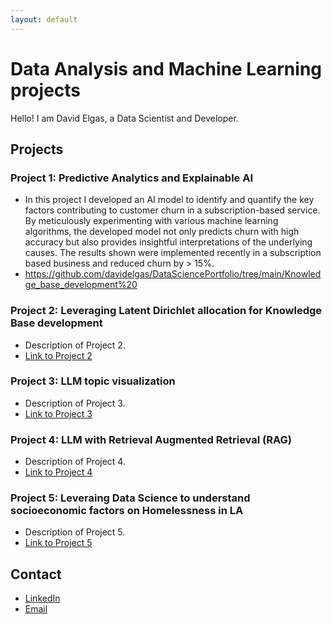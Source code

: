 ```yaml
---
layout: default
---
```


# Data Analysis and Machine Learning projects

Hello! I am David Elgas, a Data Scientist and Developer.

## Projects

### Project 1: Predictive Analytics and Explainable AI
- In this project I developed an AI model to identify and quantify the key factors contributing to customer churn in a subscription-based service. By meticulously experimenting with various machine learning algorithms, the developed model not only predicts churn with high accuracy but also provides insightful interpretations of the underlying causes. The results shown were implemented recently in a subscription based business and reduced churn by > 15%.
- https://github.com/davidelgas/DataSciencePortfolio/tree/main/Knowledge_base_development%20

### Project 2: Leveraging Latent Dirichlet allocation for Knowledge Base development
- Description of Project 2.
- [Link to Project 2](https://github.com/davidelgas/project2)

### Project 3: LLM topic visualization
- Description of Project 3.
- [Link to Project 3](https://github.com/davidelgas/project3)

### Project 4: LLM with Retrieval Augmented Retrieval (RAG)
- Description of Project 4.
- [Link to Project 4](https://github.com/davidelgas/project4)

### Project 5: Leveraing Data Science to understand socioeconomic factors on Homelessness in LA
- Description of Project 5.
- [Link to Project 5](https://github.com/davidelgas/project5)




## Contact
- [LinkedIn](https://www.linkedin.com/in/davidelgas/)
- [Email](mailto:davidelgas@nmail.com)
